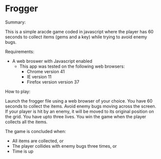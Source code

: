 Frogger
===============================

Summary:

This is a simple aracde game coded in javascript where the player has 60 seconds to collect items (gems and a key) while trying to avoid enemy bugs.

Requirements:

- A web broswer with Javascript enabled
	- This app was tested on the following web browsers:
		- Chrome version 41
		- IE version 11
		- Firefox version version 37

How to play:

Launch the frogger file using a web browser of your choice.  You have 60 seconds to collect the items.  Avoid enemy bugs moving across the screen.  If your player is hit by an enemy, it will be moved to its original position on the grid.  You have upto three lives.  You win the game when the player collects all the items.

The game is concluded when:

- All items are collected, or
- The player collides with enemy bugs three times, or
- Time is up